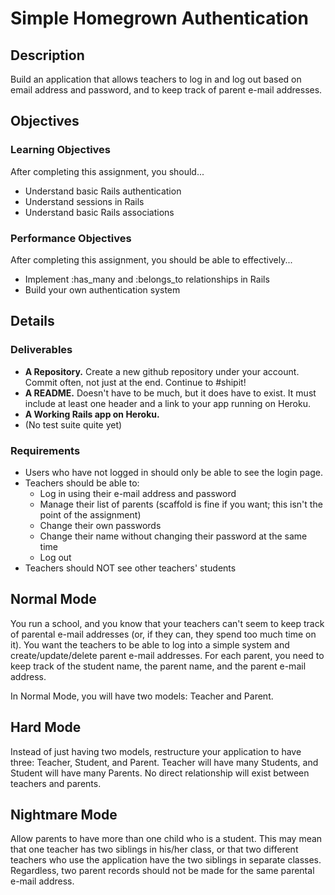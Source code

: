 # Simple Homegrown Authentication

## Description

Build an application that allows teachers to log in and log out based on email address and password, and to keep track of parent e-mail addresses.

## Objectives

### Learning Objectives

After completing this assignment, you should...

* Understand basic Rails authentication
* Understand sessions in Rails
* Understand basic Rails associations

### Performance Objectives

After completing this assignment, you should be able to effectively...

* Implement :has_many and :belongs_to relationships in Rails
* Build your own authentication system

## Details

### Deliverables

* **A Repository.** Create a new github repository under your account.  Commit often, not just at the end.  Continue to #shipit!
* **A README.** Doesn't have to be much, but it does have to exist.  It must include at least one header and a link to your app running on Heroku.
* **A Working Rails app on Heroku.**
* (No test suite quite yet)

### Requirements

* Users who have not logged in should only be able to see the login page.
* Teachers should be able to:
  * Log in using their e-mail address and password
  * Manage their list of parents (scaffold is fine if you want; this isn't the point of the assignment)
  * Change their own passwords
  * Change their name without changing their password at the same time
  * Log out
* Teachers should NOT see other teachers' students

## Normal Mode

You run a school, and you know that your teachers can't seem to keep track of parental e-mail addresses (or, if they can, they spend too much time on it).  You want the teachers to be able to log into a simple system and create/update/delete parent e-mail addresses.  For each parent, you need to keep track of the student name, the parent name, and the parent e-mail address.

In Normal Mode, you will have two models: Teacher and Parent.

## Hard Mode

Instead of just having two models, restructure your application to have three: Teacher, Student, and Parent.  Teacher will have many Students, and Student will have many Parents.  No direct relationship will exist between teachers and parents.

## Nightmare Mode

Allow parents to have more than one child who is a student.  This may mean that one teacher has two siblings in his/her class, or that two different teachers who use the application have the two siblings in separate classes.  Regardless, two parent records should not be made for the same parental e-mail address.
